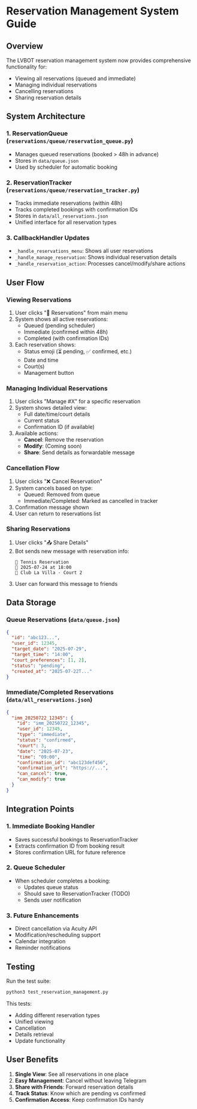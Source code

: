 # Reservation Management System Guide

## Overview

The LVBOT reservation management system now provides comprehensive functionality for:
- Viewing all reservations (queued and immediate)
- Managing individual reservations
- Cancelling reservations
- Sharing reservation details

## System Architecture

### 1. **ReservationQueue** (`reservations/queue/reservation_queue.py`)
- Manages queued reservations (booked > 48h in advance)
- Stores in `data/queue.json`
- Used by scheduler for automatic booking

### 2. **ReservationTracker** (`reservations/queue/reservation_tracker.py`)
- Tracks immediate reservations (within 48h)
- Tracks completed bookings with confirmation IDs
- Stores in `data/all_reservations.json`
- Unified interface for all reservation types

### 3. **CallbackHandler Updates**
- `_handle_reservations_menu`: Shows all user reservations
- `_handle_manage_reservation`: Shows individual reservation details
- `_handle_reservation_action`: Processes cancel/modify/share actions

## User Flow

### Viewing Reservations

1. User clicks "📅 Reservations" from main menu
2. System shows all active reservations:
   - Queued (pending scheduler)
   - Immediate (confirmed within 48h)
   - Completed (with confirmation IDs)
3. Each reservation shows:
   - Status emoji (⏳ pending, ✅ confirmed, etc.)
   - Date and time
   - Court(s)
   - Management button

### Managing Individual Reservations

1. User clicks "Manage #X" for a specific reservation
2. System shows detailed view:
   - Full date/time/court details
   - Current status
   - Confirmation ID (if available)
3. Available actions:
   - **Cancel**: Remove the reservation
   - **Modify**: (Coming soon)
   - **Share**: Send details as forwardable message

### Cancellation Flow

1. User clicks "❌ Cancel Reservation"
2. System cancels based on type:
   - Queued: Removed from queue
   - Immediate/Completed: Marked as cancelled in tracker
3. Confirmation message shown
4. User can return to reservations list

### Sharing Reservations

1. User clicks "📤 Share Details"
2. Bot sends new message with reservation info:
   ```
   🎾 Tennis Reservation
   📅 2025-07-24 at 18:00
   📍 Club La Villa - Court 2
   ```
3. User can forward this message to friends

## Data Storage

### Queue Reservations (`data/queue.json`)
```json
{
  "id": "abc123...",
  "user_id": 12345,
  "target_date": "2025-07-29",
  "target_time": "14:00",
  "court_preferences": [1, 2],
  "status": "pending",
  "created_at": "2025-07-22T..."
}
```

### Immediate/Completed Reservations (`data/all_reservations.json`)
```json
{
  "imm_20250722_12345": {
    "id": "imm_20250722_12345",
    "user_id": 12345,
    "type": "immediate",
    "status": "confirmed",
    "court": 3,
    "date": "2025-07-23",
    "time": "09:00",
    "confirmation_id": "abc123def456",
    "confirmation_url": "https://...",
    "can_cancel": true,
    "can_modify": true
  }
}
```

## Integration Points

### 1. Immediate Booking Handler
- Saves successful bookings to ReservationTracker
- Extracts confirmation ID from booking result
- Stores confirmation URL for future reference

### 2. Queue Scheduler
- When scheduler completes a booking:
  - Updates queue status
  - Should save to ReservationTracker (TODO)
  - Sends user notification

### 3. Future Enhancements
- Direct cancellation via Acuity API
- Modification/rescheduling support
- Calendar integration
- Reminder notifications

## Testing

Run the test suite:
```bash
python3 test_reservation_management.py
```

This tests:
- Adding different reservation types
- Unified viewing
- Cancellation
- Details retrieval
- Update functionality

## User Benefits

1. **Single View**: See all reservations in one place
2. **Easy Management**: Cancel without leaving Telegram
3. **Share with Friends**: Forward reservation details
4. **Track Status**: Know which are pending vs confirmed
5. **Confirmation Access**: Keep confirmation IDs handy
